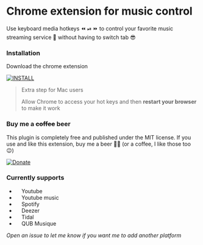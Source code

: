 # Chrome extension for music control

Use keyboard media hotkeys ⏪ ⏯ ⏩ to control your favorite music streaming service 🎵 without having to switch tab 😎

### Installation

Download the chrome extension

[![INSTALL](https://img.shields.io/badge/INSTALL-Chome-%234285F4?style=for-the-badge&logoColor=%23fff&logo=google-chrome)](https://chrome.google.com/webstore/detail/pohakmokiogdbhiocmacgalcmnfdbbne)

> Extra step for Mac users
>
> Allow Chrome to access your hot keys and then **restart your browser** to make it work

### Buy me a ~~coffee~~ beer

This plugin is completely free and published under the MIT license.
If you use and like this extension, buy me a beer 🍺🤘 (or a coffee, I like those too 😉)

[![Donate](https://img.shields.io/badge/Donate-PayPal-%230070ba.svg?style=for-the-badge&logoColor=%23fff&logo=paypal)](https://www.paypal.com/cgi-bin/webscr?cmd=_s-xclick&hosted_button_id=JEAWYHFCZ8LT4&source=url)

### Currently supports

-   <img src="https://simpleicons.org/icons/youtube.svg" width="12"/> Youtube
-   <img src="https://simpleicons.org/icons/youtube.svg" width="12"/> Youtube music
-   <img src="https://simpleicons.org/icons/spotify.svg" width="12"/> Spotify
-   <img src="https://simpleicons.org/icons/deezer.svg" width="12"/> Deezer
-   <img src="https://simpleicons.org/icons/tidal.svg" width="12"/> Tidal
-   <img src="https://musique.qub.ca/_next/static/images/Logo_QUB_musique_Horizontal-6e871df1e30d14a198883f590eb9c449.svg" width="12"/> QUB Musique

_Open an issue to let me know if you want me to add another platform_
